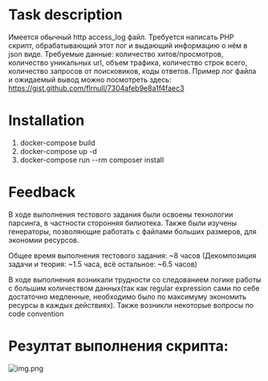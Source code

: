 # Task description
Имеется обычный http access_log файл.
Требуется написать PHP скрипт, обрабатывающий этот лог и выдающий информацию о нём в json виде.
Требуемые данные: количество хитов/просмотров, количество уникальных url, объем трафика, количество строк всего, количество запросов от поисковиков, коды ответов. Пример лог файла и ожидаемый вывод можно посмотреть здесь: https://gist.github.com/flrnull/7304afeb9e8a1f4faec3
# Installation
<ol>
  <li>docker-compose build</li>
  <li>docker-compose up -d</li>
  <li>docker-compose run --rm composer install</li>
</ol>

# Feedback
В ходе выполнения тестового задания были освоены технологии парсинга, в частности сторонняя билиотека. Также были изучены генераторы, позволяющие работать с файлами больших размеров, для экономии ресурсов. 

Общее время выполнения тестового задания: ~8 часов (Декомпозиция задачи и теория: ~1.5 часа, всё остальное: ~6.5 часов)

В ходе выполнения возникали трудности со следованием логике работы с большим количеством данных(так как regular expression сами по себе достаточно медленные, необходимо было по максимуму экономить ресурсы в каждых действиях). Также возникли некоторые вопросы по code convention
# Резултат выполнения скрипта:
![img.png](img.png)